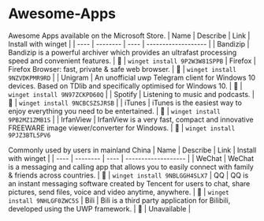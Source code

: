 # Awesome-Apps
Awesome Apps available on the Microsoft Store.
| Name | Describe | Link | Install with winget |
| ---- | -------- | ---- | ------------------- |
| Bandizip | Bandizip is a powerful archiver which provides an ultrafast processing speed and convenient features. | 🏪 | ``winget install 9P2W3W81SPPB``
| Firefox | Firefox Browser: fast, private & safe web browser. | 🏪 | ``winget install 9NZVDKPMR9RD`` |
| Unigram | An unofficial uwp Telegram client for Windows 10 devices. Based on TDlib and specifically optimised for Windows 10. | 🏪 | ``winget install 9N97ZCKPD60Q`` |
| Spotify | Listening to music and podcasts. | 🏪 | ``winget install 9NCBCSZSJRSB`` |
| iTunes | iTunes is the easiest way to enjoy everything you need to be entertained. | 🏪 | ``winget install 9PB2MZ1ZMB1S`` |
| IrfanView | IrfanView is a very fast, compact and innovative FREEWARE image viewer/converter for Windows. | 🏪 | ``winget install 9PJZ3BTL5PV6``

Commonly used by users in mainland China
| Name | Describe | Link | Install with winget |
| ---- | -------- | ---- | ------------------- |
| WeChat | WeChat is a messaging and calling app that allows you to easily connect with family & friends across countries. | 🏪 | ``winget install 9NBLGGH4SLX7``
| QQ | QQ is an instant messaging software created by Tencent for users to chat, share pictures, send files, voice and video anytime, anywhere. | 🏪 | ``winget install 9NHLGF0ZWC5S``
| Bili | Bili is a third party application for Bilibili, developed using the UWP framework. | 🏪 | Unavailable |
